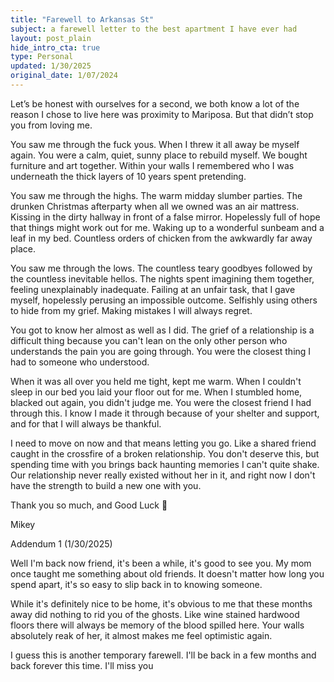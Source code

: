 ```yaml
---
title: "Farewell to Arkansas St"
subject: a farewell letter to the best apartment I have ever had
layout: post_plain
hide_intro_cta: true
type: Personal
updated: 1/30/2025
original_date: 1/07/2024
---
```


Let’s be honest with ourselves for a second, we both know a lot of the reason I chose to live here was proximity to Mariposa. But that didn’t stop you from loving me.

You saw me through the fuck yous. When I threw it all away be myself again. You were a calm, quiet, sunny place to rebuild myself. We bought furniture and art together. Within your walls I remembered who I was underneath the thick layers of 10 years spent pretending.

You saw me through the highs. The warm midday slumber parties. The drunken Christmas afterparty when all we owned was an air mattress. Kissing in the dirty hallway in front of a false mirror. Hopelessly full of hope that things might work out for me. Waking up to a wonderful sunbeam and a leaf in my bed. Countless orders of chicken from the awkwardly far away place.

You saw me through the lows. The countless teary goodbyes followed by the countless inevitable hellos. The nights spent imagining them together, feeling unexplainably inadequate. Failing at an unfair task, that I gave myself, hopelessly perusing an impossible outcome. Selfishly using others to hide from my grief. Making mistakes I will always regret.

You got to know her almost as well as I did. The grief of a relationship is a difficult thing because you can't lean on the only other person who understands the pain you are going through. You were the closest thing I had to someone who understood.

When it was all over you held me tight, kept me warm. When I couldn't sleep in our bed you laid your floor out for me. When I stumbled home, blacked out again, you didn't judge me. You were the closest friend I had through this. I know I made it through because of your shelter and support, and for that I will always be thankful.

I need to move on now and that means letting you go. Like a shared friend caught in the crossfire of a broken relationship. You don't deserve this, but spending time with you brings back haunting memories I can't quite shake. Our relationship never really existed without her in it, and right now I don't have the strength to build a new one with you.

Thank you so much, and Good Luck 💝

Mikey

Addendum 1 (1/30/2025)

Well I'm back now friend, it's been a while, it's good to see you. My mom once taught me something about old friends. It doesn't matter how long you spend apart, it's so easy to slip back in to knowing someone.

While it's definitely nice to be home, it's obvious to me that these months away did nothing to rid you of the ghosts. Like wine stained hardwood floors there will always be memory of the blood  spilled here. Your walls absolutely reak of her, it almost makes me feel optimistic again.

I guess this is another temporary farewell. I'll be back in a few months and back forever this time. I'll miss you

<br/>
<br/>
<br/>
<br/>
<br/>